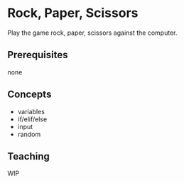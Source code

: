 # Rock, Paper, Scissors
Play the game rock, paper, scissors against the computer.

## Prerequisites
none

## Concepts
- variables
- if/elif/else
- input
- random

## Teaching

WIP
